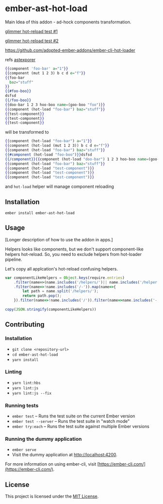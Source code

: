 ember-ast-hot-load
==============================================================================

Main Idea of this addon - ad-hock components transformation.

[glimmer hot-reload test #1](https://github.com/emberjs/ember.js/blob/master/packages/%40ember/-internals/glimmer/tests/integration/application/hot-reload-test.js)


[glimmer hot-reload test #2](https://github.com/emberjs/ember.js/blob/master/packages/%40ember/-internals/glimmer/tests/integration/application/hot-reload-test.js#L106
)

https://github.com/adopted-ember-addons/ember-cli-hot-loader

refs [astexporer](https://astexplorer.net/#/gist/9cdbd763be462d0b76ed6f442f62d5fe/b84f902de115f4cc32d43b9b4d9170067ed391b3)


```hbs
{{component 'foo-bar' a="1"}}
{{component (mut 1 2 3) b c d e="f"}}
{{foo-bar
  baz="stuff"
}}
{{#foo-boo}}
dsfsd
{{/foo-boo}}
{{doo-bar 1 2 3 hoo-boo name=(goo-boo "foo")}}
{{component (hot-load "foo-bar") baz="stuff"}}
{{test-component}}
{{test-component}}
{{test-component}}
```

will be transformed to 


```hbs
{{component (hot-load "foo-bar") a="1"}}
{{component (hot-load (mut 1 2 3)) b c d e="f"}}
{{component (hot-load "foo-bar") baz="stuff"}}
{{#component (hot-load "foo-boo")}}dsfsd
{{/component}}{{component (hot-load "doo-bar") 1 2 3 hoo-boo name=(goo-boo "foo")}}
{{component (hot-load "foo-bar") baz="stuff"}}
{{component (hot-load "test-component")}}
{{component (hot-load "test-component")}}
{{component (hot-load "test-component")}}
```

and `hot-load` helper will manage component reloading

Installation
------------------------------------------------------------------------------

```
ember install ember-ast-hot-load
```


Usage
------------------------------------------------------------------------------

[Longer description of how to use the addon in apps.]


Helpers looks like components, but we don't support component-like helpers hot-reload.
So, you need to exclude helpers from hot-loader pipeline.


Let's copy all applcation's hot-reload confusing helpers. 
```js
var componentLikeHelpers = Object.keys(require.entries)
	.filter(name=>(name.includes('/helpers/')|| name.includes('/helper')))
	.filter(name=>!name.includes('/-')).map(name=>{
		let path = name.split('/helpers/');
		return path.pop();
	}).filter(name=>!name.includes('/')).filter(name=>name.includes('-'));
	
copy(JSON.stringify(componentLikeHelpers))
```

Contributing
------------------------------------------------------------------------------

### Installation

* `git clone <repository-url>`
* `cd ember-ast-hot-load`
* `yarn install`

### Linting

* `yarn lint:hbs`
* `yarn lint:js`
* `yarn lint:js --fix`

### Running tests

* `ember test` – Runs the test suite on the current Ember version
* `ember test --server` – Runs the test suite in "watch mode"
* `ember try:each` – Runs the test suite against multiple Ember versions

### Running the dummy application

* `ember serve`
* Visit the dummy application at [http://localhost:4200](http://localhost:4200).

For more information on using ember-cli, visit [https://ember-cli.com/](https://ember-cli.com/).

License
------------------------------------------------------------------------------

This project is licensed under the [MIT License](LICENSE.md).
